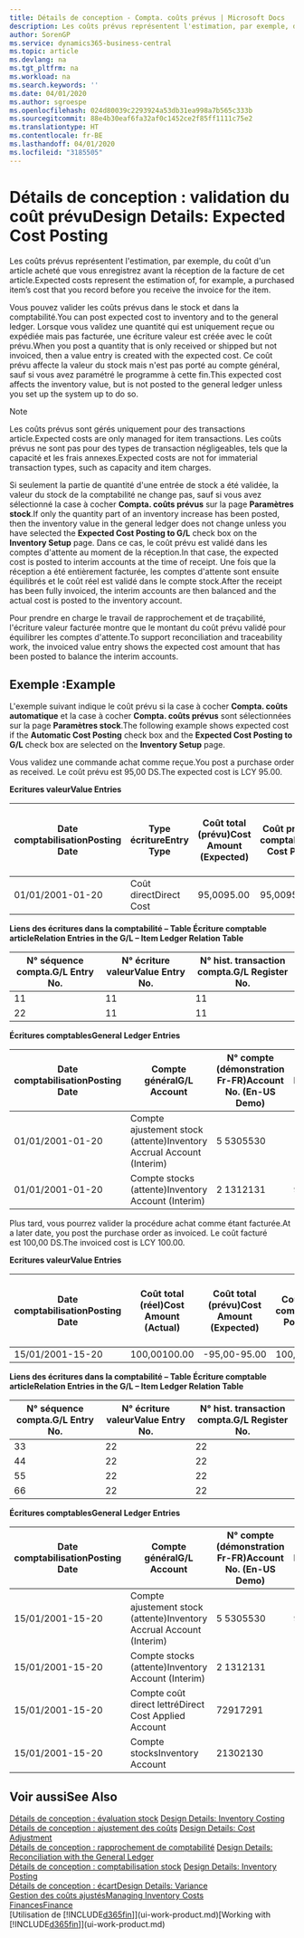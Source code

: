 ```yaml
---
title: Détails de conception - Compta. coûts prévus | Microsoft Docs
description: Les coûts prévus représentent l'estimation, par exemple, du coût d'un article acheté que vous enregistrez avant la réception de la facture de cet article.
author: SorenGP
ms.service: dynamics365-business-central
ms.topic: article
ms.devlang: na
ms.tgt_pltfrm: na
ms.workload: na
ms.search.keywords: ''
ms.date: 04/01/2020
ms.author: sgroespe
ms.openlocfilehash: 024d80039c2293924a53db31ea998a7b565c333b
ms.sourcegitcommit: 88e4b30eaf6fa32af0c1452ce2f85ff1111c75e2
ms.translationtype: HT
ms.contentlocale: fr-BE
ms.lasthandoff: 04/01/2020
ms.locfileid: "3185505"
---
```

# <a name="design-details-expected-cost-posting"></a><span data-ttu-id="4cc88-103">Détails de conception : validation du coût prévu</span><span class="sxs-lookup"><span data-stu-id="4cc88-103">Design Details: Expected Cost Posting</span></span>
<span data-ttu-id="4cc88-104">Les coûts prévus représentent l'estimation, par exemple, du coût d'un article acheté que vous enregistrez avant la réception de la facture de cet article.</span><span class="sxs-lookup"><span data-stu-id="4cc88-104">Expected costs represent the estimation of, for example, a purchased item’s cost that you record before you receive the invoice for the item.</span></span>  

 <span data-ttu-id="4cc88-105">Vous pouvez valider les coûts prévus dans le stock et dans la comptabilité.</span><span class="sxs-lookup"><span data-stu-id="4cc88-105">You can post expected cost to inventory and to the general ledger.</span></span> <span data-ttu-id="4cc88-106">Lorsque vous validez une quantité qui est uniquement reçue ou expédiée mais pas facturée, une écriture valeur est créée avec le coût prévu.</span><span class="sxs-lookup"><span data-stu-id="4cc88-106">When you post a quantity that is only received or shipped but not invoiced, then a value entry is created with the expected cost.</span></span> <span data-ttu-id="4cc88-107">Ce coût prévu affecte la valeur du stock mais n'est pas porté au compte général, sauf si vous avez paramétré le programme à cette fin.</span><span class="sxs-lookup"><span data-stu-id="4cc88-107">This expected cost affects the inventory value, but is not posted to the general ledger unless you set up the system up to do so.</span></span>  

> [!NOTE]  
>  <span data-ttu-id="4cc88-108">Les coûts prévus sont gérés uniquement pour des transactions article.</span><span class="sxs-lookup"><span data-stu-id="4cc88-108">Expected costs are only managed for item transactions.</span></span> <span data-ttu-id="4cc88-109">Les coûts prévus ne sont pas pour des types de transaction négligeables, tels que la capacité et les frais annexes.</span><span class="sxs-lookup"><span data-stu-id="4cc88-109">Expected costs are not for immaterial transaction types, such as capacity and item charges.</span></span>  

 <span data-ttu-id="4cc88-110">Si seulement la partie de quantité d'une entrée de stock a été validée, la valeur du stock de la comptabilité ne change pas, sauf si vous avez sélectionné la case à cocher **Compta. coûts prévus** sur la page **Paramètres stock**.</span><span class="sxs-lookup"><span data-stu-id="4cc88-110">If only the quantity part of an inventory increase has been posted, then the inventory value in the general ledger does not change unless you have selected the **Expected Cost Posting to G/L** check box on the **Inventory Setup** page.</span></span> <span data-ttu-id="4cc88-111">Dans ce cas, le coût prévu est validé dans les comptes d'attente au moment de la réception.</span><span class="sxs-lookup"><span data-stu-id="4cc88-111">In that case, the expected cost is posted to interim accounts at the time of receipt.</span></span> <span data-ttu-id="4cc88-112">Une fois que la réception a été entièrement facturée, les comptes d'attente sont ensuite équilibrés et le coût réel est validé dans le compte stock.</span><span class="sxs-lookup"><span data-stu-id="4cc88-112">After the receipt has been fully invoiced, the interim accounts are then balanced and the actual cost is posted to the inventory account.</span></span>  

 <span data-ttu-id="4cc88-113">Pour prendre en charge le travail de rapprochement et de traçabilité, l'écriture valeur facturée montre que le montant du coût prévu validé pour équilibrer les comptes d'attente.</span><span class="sxs-lookup"><span data-stu-id="4cc88-113">To support reconciliation and traceability work, the invoiced value entry shows the expected cost amount that has been posted to balance the interim accounts.</span></span>  

## <a name="example"></a><span data-ttu-id="4cc88-114">Exemple :</span><span class="sxs-lookup"><span data-stu-id="4cc88-114">Example</span></span>  
 <span data-ttu-id="4cc88-115">L'exemple suivant indique le coût prévu si la case à cocher **Compta. coûts automatique** et la case à cocher **Compta. coûts prévus** sont sélectionnées sur la page **Paramètres stock**.</span><span class="sxs-lookup"><span data-stu-id="4cc88-115">The following example shows expected cost if the **Automatic Cost Posting** check box and the **Expected Cost Posting to G/L** check box are selected on the **Inventory Setup** page.</span></span>  

 <span data-ttu-id="4cc88-116">Vous validez une commande achat comme reçue.</span><span class="sxs-lookup"><span data-stu-id="4cc88-116">You post a purchase order as received.</span></span> <span data-ttu-id="4cc88-117">Le coût prévu est 95,00 DS.</span><span class="sxs-lookup"><span data-stu-id="4cc88-117">The expected cost is LCY 95.00.</span></span>  

 <span data-ttu-id="4cc88-118">**Ecritures valeur**</span><span class="sxs-lookup"><span data-stu-id="4cc88-118">**Value Entries**</span></span>  

|<span data-ttu-id="4cc88-119">Date comptabilisation</span><span class="sxs-lookup"><span data-stu-id="4cc88-119">Posting Date</span></span>|<span data-ttu-id="4cc88-120">Type écriture</span><span class="sxs-lookup"><span data-stu-id="4cc88-120">Entry Type</span></span>|<span data-ttu-id="4cc88-121">Coût total (prévu)</span><span class="sxs-lookup"><span data-stu-id="4cc88-121">Cost Amount (Expected)</span></span>|<span data-ttu-id="4cc88-122">Coût prévu validé en comptabilité</span><span class="sxs-lookup"><span data-stu-id="4cc88-122">Expected Cost Posted to G/L</span></span>|<span data-ttu-id="4cc88-123">Coût prévu</span><span class="sxs-lookup"><span data-stu-id="4cc88-123">Expected Cost</span></span>|<span data-ttu-id="4cc88-124">N° écriture comptable article</span><span class="sxs-lookup"><span data-stu-id="4cc88-124">Item Ledger Entry No.</span></span>|<span data-ttu-id="4cc88-125">Numéro de la séquence</span><span class="sxs-lookup"><span data-stu-id="4cc88-125">Entry No.</span></span>|  
|------------------|----------------|------------------------------|----------------------------------|-------------------|---------------------------|---------------|  
|<span data-ttu-id="4cc88-126">01/01/20</span><span class="sxs-lookup"><span data-stu-id="4cc88-126">01-01-20</span></span>|<span data-ttu-id="4cc88-127">Coût direct</span><span class="sxs-lookup"><span data-stu-id="4cc88-127">Direct Cost</span></span>|<span data-ttu-id="4cc88-128">95,00</span><span class="sxs-lookup"><span data-stu-id="4cc88-128">95.00</span></span>|<span data-ttu-id="4cc88-129">95,00</span><span class="sxs-lookup"><span data-stu-id="4cc88-129">95.00</span></span>|<span data-ttu-id="4cc88-130">Oui</span><span class="sxs-lookup"><span data-stu-id="4cc88-130">Yes</span></span>|<span data-ttu-id="4cc88-131">1</span><span class="sxs-lookup"><span data-stu-id="4cc88-131">1</span></span>|<span data-ttu-id="4cc88-132">1</span><span class="sxs-lookup"><span data-stu-id="4cc88-132">1</span></span>|  

 <span data-ttu-id="4cc88-133">**Liens des écritures dans la comptabilité – Table Écriture comptable article**</span><span class="sxs-lookup"><span data-stu-id="4cc88-133">**Relation Entries in the G/L – Item Ledger Relation Table**</span></span>  

|<span data-ttu-id="4cc88-134">N° séquence compta.</span><span class="sxs-lookup"><span data-stu-id="4cc88-134">G/L Entry No.</span></span>|<span data-ttu-id="4cc88-135">N° écriture valeur</span><span class="sxs-lookup"><span data-stu-id="4cc88-135">Value Entry No.</span></span>|<span data-ttu-id="4cc88-136">N° hist. transaction compta.</span><span class="sxs-lookup"><span data-stu-id="4cc88-136">G/L Register No.</span></span>|  
|--------------------|---------------------|-----------------------|  
|<span data-ttu-id="4cc88-137">1</span><span class="sxs-lookup"><span data-stu-id="4cc88-137">1</span></span>|<span data-ttu-id="4cc88-138">1</span><span class="sxs-lookup"><span data-stu-id="4cc88-138">1</span></span>|<span data-ttu-id="4cc88-139">1</span><span class="sxs-lookup"><span data-stu-id="4cc88-139">1</span></span>|  
|<span data-ttu-id="4cc88-140">2</span><span class="sxs-lookup"><span data-stu-id="4cc88-140">2</span></span>|<span data-ttu-id="4cc88-141">1</span><span class="sxs-lookup"><span data-stu-id="4cc88-141">1</span></span>|<span data-ttu-id="4cc88-142">1</span><span class="sxs-lookup"><span data-stu-id="4cc88-142">1</span></span>|  

 <span data-ttu-id="4cc88-143">**Écritures comptables**</span><span class="sxs-lookup"><span data-stu-id="4cc88-143">**General Ledger Entries**</span></span>  

|<span data-ttu-id="4cc88-144">Date comptabilisation</span><span class="sxs-lookup"><span data-stu-id="4cc88-144">Posting Date</span></span>|<span data-ttu-id="4cc88-145">Compte général</span><span class="sxs-lookup"><span data-stu-id="4cc88-145">G/L Account</span></span>|<span data-ttu-id="4cc88-146">N° compte (démonstration Fr-FR)</span><span class="sxs-lookup"><span data-stu-id="4cc88-146">Account No. (En-US Demo)</span></span>|<span data-ttu-id="4cc88-147">Montant</span><span class="sxs-lookup"><span data-stu-id="4cc88-147">Amount</span></span>|<span data-ttu-id="4cc88-148">Numéro de la séquence</span><span class="sxs-lookup"><span data-stu-id="4cc88-148">Entry No.</span></span>|  
|------------------|------------------|---------------------------------|------------|---------------|  
|<span data-ttu-id="4cc88-149">01/01/20</span><span class="sxs-lookup"><span data-stu-id="4cc88-149">01-01-20</span></span>|<span data-ttu-id="4cc88-150">Compte ajustement stock (attente)</span><span class="sxs-lookup"><span data-stu-id="4cc88-150">Inventory Accrual Account (Interim)</span></span>|<span data-ttu-id="4cc88-151">5 530</span><span class="sxs-lookup"><span data-stu-id="4cc88-151">5530</span></span>|<span data-ttu-id="4cc88-152">-95,00</span><span class="sxs-lookup"><span data-stu-id="4cc88-152">-95.00</span></span>|<span data-ttu-id="4cc88-153">2</span><span class="sxs-lookup"><span data-stu-id="4cc88-153">2</span></span>|  
|<span data-ttu-id="4cc88-154">01/01/20</span><span class="sxs-lookup"><span data-stu-id="4cc88-154">01-01-20</span></span>|<span data-ttu-id="4cc88-155">Compte stocks (attente)</span><span class="sxs-lookup"><span data-stu-id="4cc88-155">Inventory Account (Interim)</span></span>|<span data-ttu-id="4cc88-156">2 131</span><span class="sxs-lookup"><span data-stu-id="4cc88-156">2131</span></span>|<span data-ttu-id="4cc88-157">95,00</span><span class="sxs-lookup"><span data-stu-id="4cc88-157">95.00</span></span>|<span data-ttu-id="4cc88-158">1</span><span class="sxs-lookup"><span data-stu-id="4cc88-158">1</span></span>|  

 <span data-ttu-id="4cc88-159">Plus tard, vous pourrez valider la procédure achat comme étant facturée.</span><span class="sxs-lookup"><span data-stu-id="4cc88-159">At a later date, you post the purchase order as invoiced.</span></span> <span data-ttu-id="4cc88-160">Le coût facturé est 100,00 DS.</span><span class="sxs-lookup"><span data-stu-id="4cc88-160">The invoiced cost is LCY 100.00.</span></span>  

 <span data-ttu-id="4cc88-161">**Ecritures valeur**</span><span class="sxs-lookup"><span data-stu-id="4cc88-161">**Value Entries**</span></span>  

|<span data-ttu-id="4cc88-162">Date comptabilisation</span><span class="sxs-lookup"><span data-stu-id="4cc88-162">Posting Date</span></span>|<span data-ttu-id="4cc88-163">Coût total (réel)</span><span class="sxs-lookup"><span data-stu-id="4cc88-163">Cost Amount (Actual)</span></span>|<span data-ttu-id="4cc88-164">Coût total (prévu)</span><span class="sxs-lookup"><span data-stu-id="4cc88-164">Cost Amount (Expected)</span></span>|<span data-ttu-id="4cc88-165">Coût validé en comptabilité</span><span class="sxs-lookup"><span data-stu-id="4cc88-165">Cost Posted to G/L</span></span>|<span data-ttu-id="4cc88-166">Coût prévu</span><span class="sxs-lookup"><span data-stu-id="4cc88-166">Expected Cost</span></span>|<span data-ttu-id="4cc88-167">N° écriture comptable article</span><span class="sxs-lookup"><span data-stu-id="4cc88-167">Item Ledger Entry No.</span></span>|<span data-ttu-id="4cc88-168">Numéro de la séquence</span><span class="sxs-lookup"><span data-stu-id="4cc88-168">Entry No.</span></span>|  
|------------------|----------------------------|------------------------------|-------------------------|-------------------|---------------------------|---------------|  
|<span data-ttu-id="4cc88-169">15/01/20</span><span class="sxs-lookup"><span data-stu-id="4cc88-169">01-15-20</span></span>|<span data-ttu-id="4cc88-170">100,00</span><span class="sxs-lookup"><span data-stu-id="4cc88-170">100.00</span></span>|<span data-ttu-id="4cc88-171">-95,00</span><span class="sxs-lookup"><span data-stu-id="4cc88-171">-95.00</span></span>|<span data-ttu-id="4cc88-172">100,00</span><span class="sxs-lookup"><span data-stu-id="4cc88-172">100.00</span></span>|<span data-ttu-id="4cc88-173">Non</span><span class="sxs-lookup"><span data-stu-id="4cc88-173">No</span></span>|<span data-ttu-id="4cc88-174">1</span><span class="sxs-lookup"><span data-stu-id="4cc88-174">1</span></span>|<span data-ttu-id="4cc88-175">2</span><span class="sxs-lookup"><span data-stu-id="4cc88-175">2</span></span>|  

 <span data-ttu-id="4cc88-176">**Liens des écritures dans la comptabilité – Table Écriture comptable article**</span><span class="sxs-lookup"><span data-stu-id="4cc88-176">**Relation Entries in the G/L – Item Ledger Relation Table**</span></span>  

|<span data-ttu-id="4cc88-177">N° séquence compta.</span><span class="sxs-lookup"><span data-stu-id="4cc88-177">G/L Entry No.</span></span>|<span data-ttu-id="4cc88-178">N° écriture valeur</span><span class="sxs-lookup"><span data-stu-id="4cc88-178">Value Entry No.</span></span>|<span data-ttu-id="4cc88-179">N° hist. transaction compta.</span><span class="sxs-lookup"><span data-stu-id="4cc88-179">G/L Register No.</span></span>|  
|--------------------|---------------------|-----------------------|  
|<span data-ttu-id="4cc88-180">3</span><span class="sxs-lookup"><span data-stu-id="4cc88-180">3</span></span>|<span data-ttu-id="4cc88-181">2</span><span class="sxs-lookup"><span data-stu-id="4cc88-181">2</span></span>|<span data-ttu-id="4cc88-182">2</span><span class="sxs-lookup"><span data-stu-id="4cc88-182">2</span></span>|  
|<span data-ttu-id="4cc88-183">4</span><span class="sxs-lookup"><span data-stu-id="4cc88-183">4</span></span>|<span data-ttu-id="4cc88-184">2</span><span class="sxs-lookup"><span data-stu-id="4cc88-184">2</span></span>|<span data-ttu-id="4cc88-185">2</span><span class="sxs-lookup"><span data-stu-id="4cc88-185">2</span></span>|  
|<span data-ttu-id="4cc88-186">5</span><span class="sxs-lookup"><span data-stu-id="4cc88-186">5</span></span>|<span data-ttu-id="4cc88-187">2</span><span class="sxs-lookup"><span data-stu-id="4cc88-187">2</span></span>|<span data-ttu-id="4cc88-188">2</span><span class="sxs-lookup"><span data-stu-id="4cc88-188">2</span></span>|  
|<span data-ttu-id="4cc88-189">6</span><span class="sxs-lookup"><span data-stu-id="4cc88-189">6</span></span>|<span data-ttu-id="4cc88-190">2</span><span class="sxs-lookup"><span data-stu-id="4cc88-190">2</span></span>|<span data-ttu-id="4cc88-191">2</span><span class="sxs-lookup"><span data-stu-id="4cc88-191">2</span></span>|  

 <span data-ttu-id="4cc88-192">**Écritures comptables**</span><span class="sxs-lookup"><span data-stu-id="4cc88-192">**General Ledger Entries**</span></span>  

|<span data-ttu-id="4cc88-193">Date comptabilisation</span><span class="sxs-lookup"><span data-stu-id="4cc88-193">Posting Date</span></span>|<span data-ttu-id="4cc88-194">Compte général</span><span class="sxs-lookup"><span data-stu-id="4cc88-194">G/L Account</span></span>|<span data-ttu-id="4cc88-195">N° compte (démonstration Fr-FR)</span><span class="sxs-lookup"><span data-stu-id="4cc88-195">Account No. (En-US Demo)</span></span>|<span data-ttu-id="4cc88-196">Montant</span><span class="sxs-lookup"><span data-stu-id="4cc88-196">Amount</span></span>|<span data-ttu-id="4cc88-197">Numéro de la séquence</span><span class="sxs-lookup"><span data-stu-id="4cc88-197">Entry No.</span></span>|  
|------------------|------------------|---------------------------------|------------|---------------|  
|<span data-ttu-id="4cc88-198">15/01/20</span><span class="sxs-lookup"><span data-stu-id="4cc88-198">01-15-20</span></span>|<span data-ttu-id="4cc88-199">Compte ajustement stock (attente)</span><span class="sxs-lookup"><span data-stu-id="4cc88-199">Inventory Accrual Account (Interim)</span></span>|<span data-ttu-id="4cc88-200">5 530</span><span class="sxs-lookup"><span data-stu-id="4cc88-200">5530</span></span>|<span data-ttu-id="4cc88-201">95,00</span><span class="sxs-lookup"><span data-stu-id="4cc88-201">95.00</span></span>|<span data-ttu-id="4cc88-202">4</span><span class="sxs-lookup"><span data-stu-id="4cc88-202">4</span></span>|  
|<span data-ttu-id="4cc88-203">15/01/20</span><span class="sxs-lookup"><span data-stu-id="4cc88-203">01-15-20</span></span>|<span data-ttu-id="4cc88-204">Compte stocks (attente)</span><span class="sxs-lookup"><span data-stu-id="4cc88-204">Inventory Account (Interim)</span></span>|<span data-ttu-id="4cc88-205">2 131</span><span class="sxs-lookup"><span data-stu-id="4cc88-205">2131</span></span>|<span data-ttu-id="4cc88-206">-95,00</span><span class="sxs-lookup"><span data-stu-id="4cc88-206">-95.00</span></span>|<span data-ttu-id="4cc88-207">3</span><span class="sxs-lookup"><span data-stu-id="4cc88-207">3</span></span>|  
|<span data-ttu-id="4cc88-208">15/01/20</span><span class="sxs-lookup"><span data-stu-id="4cc88-208">01-15-20</span></span>|<span data-ttu-id="4cc88-209">Compte coût direct lettré</span><span class="sxs-lookup"><span data-stu-id="4cc88-209">Direct Cost Applied Account</span></span>|<span data-ttu-id="4cc88-210">7291</span><span class="sxs-lookup"><span data-stu-id="4cc88-210">7291</span></span>|<span data-ttu-id="4cc88-211">-100</span><span class="sxs-lookup"><span data-stu-id="4cc88-211">-100</span></span>|<span data-ttu-id="4cc88-212">6</span><span class="sxs-lookup"><span data-stu-id="4cc88-212">6</span></span>|  
|<span data-ttu-id="4cc88-213">15/01/20</span><span class="sxs-lookup"><span data-stu-id="4cc88-213">01-15-20</span></span>|<span data-ttu-id="4cc88-214">Compte stocks</span><span class="sxs-lookup"><span data-stu-id="4cc88-214">Inventory Account</span></span>|<span data-ttu-id="4cc88-215">2130</span><span class="sxs-lookup"><span data-stu-id="4cc88-215">2130</span></span>|<span data-ttu-id="4cc88-216">100</span><span class="sxs-lookup"><span data-stu-id="4cc88-216">100</span></span>|<span data-ttu-id="4cc88-217">5</span><span class="sxs-lookup"><span data-stu-id="4cc88-217">5</span></span>|  

## <a name="see-also"></a><span data-ttu-id="4cc88-218">Voir aussi</span><span class="sxs-lookup"><span data-stu-id="4cc88-218">See Also</span></span>
 <span data-ttu-id="4cc88-219">[Détails de conception : évaluation stock](design-details-inventory-costing.md) </span><span class="sxs-lookup"><span data-stu-id="4cc88-219">[Design Details: Inventory Costing](design-details-inventory-costing.md) </span></span>  
 <span data-ttu-id="4cc88-220">[Détails de conception : ajustement des coûts](design-details-cost-adjustment.md) </span><span class="sxs-lookup"><span data-stu-id="4cc88-220">[Design Details: Cost Adjustment](design-details-cost-adjustment.md) </span></span>  
 <span data-ttu-id="4cc88-221">[Détails de conception : rapprochement de comptabilité](design-details-reconciliation-with-the-general-ledger.md) </span><span class="sxs-lookup"><span data-stu-id="4cc88-221">[Design Details: Reconciliation with the General Ledger](design-details-reconciliation-with-the-general-ledger.md) </span></span>  
 <span data-ttu-id="4cc88-222">[Détails de conception : comptabilisation stock](design-details-inventory-posting.md) </span><span class="sxs-lookup"><span data-stu-id="4cc88-222">[Design Details: Inventory Posting](design-details-inventory-posting.md) </span></span>  
 [<span data-ttu-id="4cc88-223">Détails de conception : écart</span><span class="sxs-lookup"><span data-stu-id="4cc88-223">Design Details: Variance</span></span>](design-details-variance.md)  
 [<span data-ttu-id="4cc88-224">Gestion des coûts ajustés</span><span class="sxs-lookup"><span data-stu-id="4cc88-224">Managing Inventory Costs</span></span>](finance-manage-inventory-costs.md)  
 [<span data-ttu-id="4cc88-225">Finances</span><span class="sxs-lookup"><span data-stu-id="4cc88-225">Finance</span></span>](finance.md)  
 <span data-ttu-id="4cc88-226">[Utilisation de [!INCLUDE[d365fin](includes/d365fin_md.md)]](ui-work-product.md)</span><span class="sxs-lookup"><span data-stu-id="4cc88-226">[Working with [!INCLUDE[d365fin](includes/d365fin_md.md)]](ui-work-product.md)</span></span>
